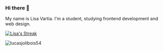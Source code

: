 ### Hi there 👋
My name is Lisa Vartia. I'm a student, studying frontend development and web design.


[![Lisa's Streak](https://github-readme-streak-stats.herokuapp.com?user=DiamondAngel02&theme=dark-smoky&fire=FFAB4C)](https://git.io/streak-stats)

<img src="https://komarev.com/ghpvc/?username=DiamondAngel024&label=Profile%20views&color=0e75b6&style=flat" alt="lucasjolibois54" />


<!--
**DiamondAngel02/DiamondAngel02** is a ✨ _special_ ✨ repository because its `README.md` (this file) appears on your GitHub profile.

Here are some ideas to get you started:

- 🔭 I’m currently working on ...
- 🌱 I’m currently learning ...
- 👯 I’m looking to collaborate on ...
- 🤔 I’m looking for help with ...
- 💬 Ask me about ...
- 📫 How to reach me: ...
- 😄 Pronouns: ...
- ⚡ Fun fact: ...
-->
